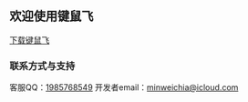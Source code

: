 ## 欢迎使用键鼠飞

[下载键鼠飞](https://github.com/Jiaminwei/KeyMouseFly/archive/refs/heads/main.zip) 

### 联系方式与支持

客服QQ：[1985768549](mailto://minweichia@icloud.com)
开发者email：[minweichia@icloud.com](tencent://message?v=3&amp;uin=1985768549&amp;site=qq&amp;menu=yes)
